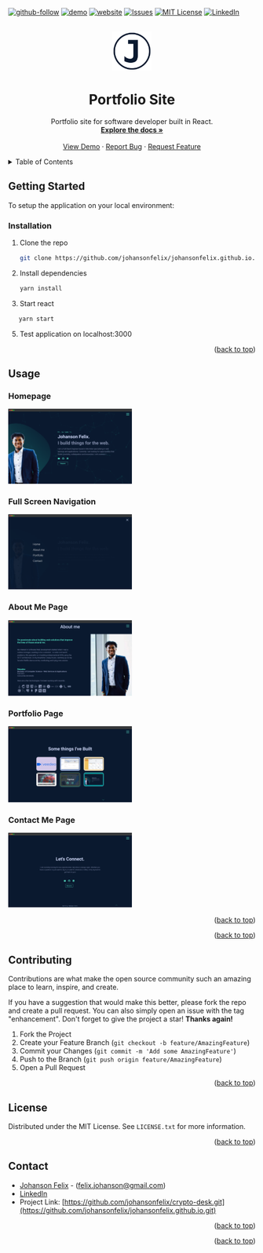 <div id="top"></div>

[![github-follow][github-follow]][github-url]
[![demo][demo-badge]][demo]
[![website][github-pages]][github-pages-url]
[![Issues][issues-shield]][issues-url]
[![MIT License][license-shield]][license-url]
[![LinkedIn][linkedin-shield]][linkedin-url]




<!-- PROJECT LOGO -->
<br />
<div align="center">
  <a href="https://github.com/johansonfelix/johansonfelix.github.io">
    <img src="public/favicon.ico" alt="Logo" width="80">
  </a>

  <h1 align="center">Portfolio Site</h1>

  <p align="center">
    Portfolio site for software developer built in React.
    <br /> 
    <a href="https://github.com/johansonfelix/johansonfelix.github.io/blob/main/README.md"><strong>Explore the docs »</strong></a>
    <br />
    <br />
    <a href="https://johansonfelix.github.io">View Demo</a>
    ·
    <a href="https://github.com/johansonfelix/johansonfelix.github.io/issues">Report Bug</a>
    ·
    <a href="https://github.com/johansonfelix/johansonfelix.github.io/issues">Request Feature</a>
  </p>
</div>



<!-- TABLE OF CONTENTS -->
<details>
  <summary>Table of Contents</summary>
  <ol>
    <li>
      <a href="#about-the-project">About The Project</a>
      <ul>
        <li><a href="#built-with">Built With</a></li>
      </ul>
    </li>
    <li>
      <a href="#getting-started">Getting Started</a>
      <ul>
        <li><a href="#prerequisites">Prerequisites</a></li>
        <li><a href="#installation">Installation</a></li>
      </ul>
    </li>
    <li><a href="#usage">Usage</a></li>
    <li><a href="#roadmap">Roadmap</a></li>
    <li><a href="#contributing">Contributing</a></li>
    <li><a href="#license">License</a></li>
    <li><a href="#contact">Contact</a></li>
    <li><a href="#acknowledgments">Acknowledgments</a></li>
  </ol>
</details>





<!-- GETTING STARTED -->
## Getting Started

To setup the application on your local environment: 


### Installation

1. Clone the repo
   ```sh
   git clone https://github.com/johansonfelix/johansonfelix.github.io.git
   ```
2. Install dependencies
     ```sh
    yarn install
   ```

4. Start react
 ```sh
    yarn start
   ```
5. Test application on localhost:3000

<p align="right">(<a href="#top">back to top</a>)</p>



<!-- USAGE EXAMPLES -->
## Usage

<h3>Homepage</h3>
<img src="images/screely-1634703592280.png" width="50%">
<h3>Full Screen Navigation</h3>
<img src="images/screely-1634736134449.png" width="50%">
<h3>About Me Page</h3>
<img src="images/screely-1634735988046.png" width="50%">
<h3>Portfolio Page</h3>
<img src="images/screely-1634736061043.png" width="50%">
<h3>Contact Me Page</h3>
<img src="/images/screely-1634736094626.png" width="50%">



<p align="right">(<a href="#top">back to top</a>)</p>





<p align="right">(<a href="#top">back to top</a>)</p>



<!-- CONTRIBUTING -->
## Contributing

Contributions are what make the open source community such an amazing place to learn, inspire, and create.

If you have a suggestion that would make this better, please fork the repo and create a pull request. You can also simply open an issue with the tag "enhancement".
Don't forget to give the project a star! **Thanks again!**

1. Fork the Project
2. Create your Feature Branch (`git checkout -b feature/AmazingFeature`)
3. Commit your Changes (`git commit -m 'Add some AmazingFeature'`)
4. Push to the Branch (`git push origin feature/AmazingFeature`)
5. Open a Pull Request

<p align="right">(<a href="#top">back to top</a>)</p>



<!-- LICENSE -->
## License

Distributed under the MIT License. See `LICENSE.txt` for more information.

<p align="right">(<a href="#top">back to top</a>)</p>



<!-- CONTACT -->
## Contact

* [Johanson Felix](johansonfelix.github.io) - (felix.johanson@gmail.com) 
* [LinkedIn][license-url]</br>
* Project Link: [https://github.com/johansonfelix/crypto-desk.git](https://github.com/johansonfelix/johansonfelix.github.io.git)

<p align="right">(<a href="#top">back to top</a>)</p>






<p align="right">(<a href="#top">back to top</a>)</p>



<!-- MARKDOWN LINKS & IMAGES -->
[github-follow]:https://img.shields.io/badge/Follow-black.svg?style=for-the-badge&logo=github&color=555
[github-url]:https://github.com/johansonfelix
[github-pages]:https://img.shields.io/badge/-johansonfelix-red.svg?style=for-the-badge&color=red
[github-pages-url]:https://johansonfelix.github.io
[issues-shield]: https://img.shields.io/github/issues/othneildrew/Best-README-Template.svg?style=for-the-badge
[issues-url]: https://github.com/johansonfelix/johansonfelix.github.io/issues
[license-shield]: https://img.shields.io/github/license/othneildrew/Best-README-Template.svg?style=for-the-badge
[license-url]: https://github.com/johansonfelix/johansonfelix.github.io/LICENSE.txt
[linkedin-shield]: https://img.shields.io/badge/-LinkedIn-black.svg?style=for-the-badge&logo=linkedin&colorB=555
[linkedin-url]:https://www.linkedin.com/in/johanson-felix-336a94186/
[product-screenshot]: images/screely-1634703592280.png
[demo]:https://johansonfelix.github.io
[demo-badge]:https://img.shields.io/badge/-demo-green.svg?style=for-the-badge&color=green

